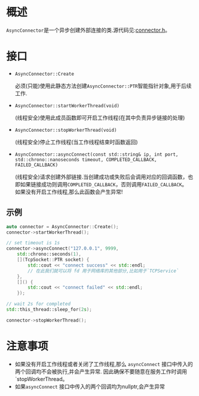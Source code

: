 # 概述
`AsyncConnector`是一个异步创建外部连接的类.源代码见:[connector.h](https://github.com/tyrantZhao/tyrantnet/blob/master/src/tyrant/net/connector.h)。

# 接口

- `AsyncConnector::Create`
    

    必须(只能)使用此静态方法创建`AsyncConnector::PTR`智能指针对象,用于后续工作.

- `AsyncConnector::startWorkerThread(void)`
    
    (线程安全)使用此成员函数即可开启工作线程(在其中负责异步链接的处理)

- `AsyncConnector::stopWorkerThread(void)`
    
    (线程安全)停止工作线程(当工作线程结束时函数返回)

- `AsyncConnector::asyncConnect(const std::string& ip, int port, std::chrono::nanoseconds timeout, COMPLETED_CALLBACK, FAILED_CALLBACK)`
    
    (线程安全)请求创建外部链接.当创建成功或失败后会调用对应的回调函数，也即如果链接成功则调用`COMPLETED_CALLBACK`，否则调用`FAILED_CALLBACK`。</br>
    如果没有开启工作线程,那么此函数会产生异常!

## 示例
```C++
auto connector = AsyncConnector::Create();
connector->startWorkerThread();

// set timeout is 1s
connector->asyncConnect("127.0.0.1", 9999,
    std::chrono::seconds(1),
    [](TcpSocket::PTR socket) {
        std::cout << "connect success" << std::endl;
        // 在此我们就可以将 fd 用于网络库的其他部分,比如用于`TCPService`
    },
    []() {
        std::cout << "connect failed" << std::endl;
    });

// wait 2s for completed
std::this_thread::sleep_for(2s);

connector->stopWorkerThread();
```

# 注意事项
- 如果没有开启工作线程或者关闭了工作线程,那么 `asyncConnect` 接口中传入的两个回调均不会被执行,并会产生异常.
  因此确保不要随意在服务工作时调用`stopWorkerThread。</br>
- 如果`asyncConnect` 接口中传入的两个回调均为nullptr,会产生异常
